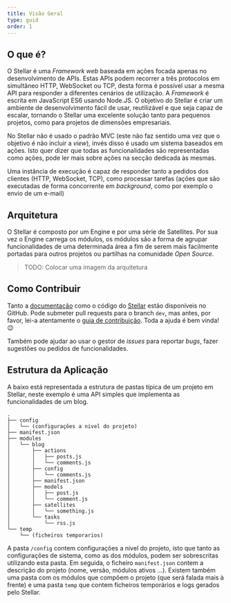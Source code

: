 ```yaml
---
title: Visão Geral
type: guid
order: 1
---
```


## O que é?

O Stellar é uma _Framework web_ baseada em ações focada apenas no desenvolvimento de APIs. Estas APIs podem recorrer a três protocolos em simultâneo HTTP, WebSocket ou TCP, desta forma é possível usar a mesma API para responder a diferentes cenários de utilização. A _Framework_ é escrita em JavaScript ES6 usando Node.JS. O objetivo do Stellar é criar um ambiente de desenvolvimento fácil de usar, reutilizável e que seja capaz de escalar, tornando o Stellar uma excelente solução tanto para pequenos projetos, como para projetos de dimensões empresariais.

No Stellar não é usado o padrão MVC (este não faz sentido uma vez que o objetivo é não incluir a _view_), invés disso é usado um sistema baseados em ações. Isto quer dizer que todas as funcionalidades são representadas como ações, pode ler mais sobre ações na secção dedicada às mesmas.

Uma instância de execução é capaz de responder tanto a pedidos dos clientes (HTTP, WebSocket, TCP), como processar tarefas (ações que são executadas de forma concorrente em _background_, como por exemplo o envio de um e-mail)

## Arquitetura

O Stellar é composto por um Engine e por uma série de Satellites. Por sua vez o Engine carrega os módulos, os módulos são a forma de agrupar funcionalidades de uma determinada área a fim de serem mais facilmente portadas para outros projetos ou partilhas na comunidade _Open Source_.

> TODO: Colocar uma imagem da arquitetura

## Como Contribuir

Tanto a [documentação](https://github.com/gil0mendes/pt.stellar-framework.com) como o código do [Stellar](https://github.com/gil0mendes/stellar) estão disponíveis no GitHub. Pode submeter pull requests para o branch `dev`, mas antes, por favor, lei-a atentamente o [guia de contribuição](https://github.com/gil0mendes/stellar/blob/dev/CONTRIBUTING.md). Toda a ajuda é bem vinda! 😉

Também pode ajudar ao usar o gestor de _issues_ para reportar _bugs_, fazer sugestões ou pedidos de funcionalidades.

## Estrutura da Aplicação

A baixo está representada a estrutura de pastas típica de um projeto em Stellar, neste exemplo é uma API simples que implementa as funcionalidades de um blog.


```
.
├── config
│   └── (configurações a nivel do projeto)
├── manifest.json
├── modules
│   └── blog
│       ├── actions
│       │   ├── posts.js
│       │   └── comments.js
│       ├── config
│       │   └── comments.js
│       ├── manifest.json
│       ├── models
│       │   ├── post.js
│       │   └── comment.js
│       ├── satellites
│       │   └── something.js
│       └── tasks
│           └── rss.js
└── temp
    └── (ficheiros temporarios)
```

A pasta `/config` contem configurações a nível do projeto, isto que tanto as configurações de sistema, como as dos módulos, podem ser sobrescritas utilizando esta pasta. Em seguida, o ficheiro `manifest.json` contem a descrição do projeto (nome, versão, módulos ativos …). Existem também uma pasta com os módulos que compõem o projeto (que será falada mais à frente) e uma pasta `temp` que contem ficheiros temporários e logs gerados pelo Stellar.
